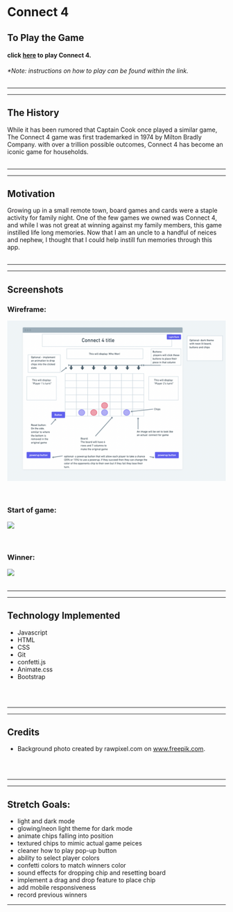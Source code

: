 
# Connect 4

## To Play the Game

#### click <a href="https://connect-4-ih.surge.sh" target="_blank">here</a> to play Connect 4.

 _*Note: instructions on how to play can be found within the link._ 
<br>
<br>

---
---

## The History
While it has been rumored that Captain Cook once played a similar game, The Connect 4 game was first trademarked in 1974 by Milton Bradly Company. with over a trillion possible outcomes, Connect 4 has become an iconic game for households.
<br>
<br>

---
---

## Motivation
Growing up in a small remote town, board games and cards were a staple activity for family night. One of the few games we owned was Connect 4, and while I was not great at winning against my family members, this game instilled life long memories. Now that I am an uncle to a handful of neices and nephew, I thought that I could help instill fun memories through this app.
<br>
<br>

---
---

## Screenshots

### Wireframe:
![](Assets/wireframe.png)

<br>

### Start of game:
![](Assets/start.png)

<br>

### Winner:
![](Assets/winner.png) 
<br>
<br>

---
---

## Technology Implemented

- Javascript
- HTML
- CSS
- Git
- confetti.js
- Animate.css
- Bootstrap
<br>
<br>

---
---

## Credits

- Background photo created by rawpixel.com on www.freepik.com.
<br>
<br>

---
---

## Stretch Goals:

- light and dark mode
- glowing/neon light theme for dark mode
- animate chips falling into position
- textured chips to mimic actual game peices
- cleaner how to play pop-up button
- ability to select player colors
- confetti colors to match winners color
- sound effects for dropping chip and resetting board
- implement a drag and drop feature to place chip
- add mobile responsiveness
- record previous winners

---